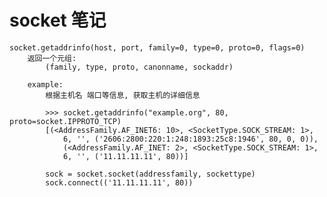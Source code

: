 # socket 笔记

    socket.getaddrinfo(host, port, family=0, type=0, proto=0, flags=0)
        返回一个元组:
            (family, type, proto, canonname, sockaddr)

        example:
            根据主机名 端口等信息, 获取主机的详细信息

            >>> socket.getaddrinfo("example.org", 80, proto=socket.IPPROTO_TCP)
            [(<AddressFamily.AF_INET6: 10>, <SocketType.SOCK_STREAM: 1>,
                6, '', ('2606:2800:220:1:248:1893:25c8:1946', 80, 0, 0)),
                (<AddressFamily.AF_INET: 2>, <SocketType.SOCK_STREAM: 1>,
                6, '', ('11.11.11.11', 80))]

            sock = socket.socket(addressfamily, sockettype)
            sock.connect(('11.11.11.11', 80))

    
